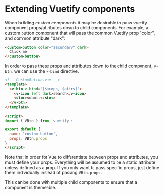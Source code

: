 # Extending Vuetify components

When building custom components it may be desirable to pass vuetify component props/attributes down 
to child components. For example, a custom button component that will pass the common Vuetify prop 
"color", and common attribute "dark":

```html
<custom-button color="secondary" dark>
  Click me
</custom-button>
```

In order to pass these props and attributes down to the child component, `v-btn`, we can use the 
`v-bind` directive.

```html
<!-- CustomButton.vue -->
<template>
  <v-btn v-bind="[$props, $attrs]">
    <v-icon left dark>search</v-icon>
    <slot>Submit</slot>
  </v-btn>
</template>

<script>
import { VBtn } from 'vuetify';

export default {
  name: 'custom-button',
  props: VBtn.props
}
</script>
```

Note that in order for Vue to differentiate between props and attributes, you must define your props. 
Everything will be assumed to be a static attribute unless defined as a prop. If you only want to
pass specific props, just define them individually instead of passing `VBtn.props`.

This can be done with multiple child components to ensure that a component is themeable. 
